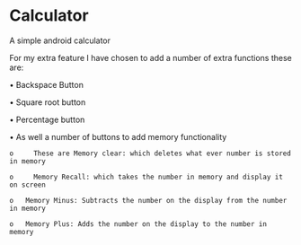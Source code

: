 Calculator
==========

A simple android calculator

For my extra feature I have chosen to add a number of extra functions these are:

  •	  Backspace Button
  
  • 	Square root button
  
  • 	Percentage button
  
  • 	As well a number of buttons to add memory functionality
  
    o	  These are Memory clear: which deletes what ever number is stored in memory
    
    o	  Memory Recall: which takes the number in memory and display it on screen
    
    o 	Memory Minus: Subtracts the number on the display from the number in memory
    
    o 	Memory Plus: Adds the number on the display to the number in memory
